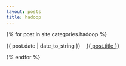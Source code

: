 ```yaml
---
layout: posts
title: hadoop
---
```


{% for post in site.categories.hadoop %}
<p>{{ post.date | date_to_string }}&nbsp;&nbsp;&nbsp;&nbsp;<a href="{{ post.url }}">{{ post.title }}</a><p>
{% endfor %}